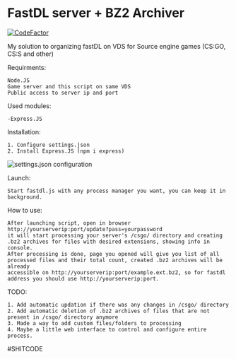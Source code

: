 # FastDL server + BZ2 Archiver
[![CodeFactor](https://www.codefactor.io/repository/github/kolesto65/fastdl-server-and-bz2-archiver/badge)](https://www.codefactor.io/repository/github/kolesto65/fastdl-server-and-bz2-archiver)

My solution to organizing fastDL on VDS for Source engine games (CS:GO, CS:S and other)

Requirments:
```
Node.JS
Game server and this script on same VDS
Public access to server ip and port
```

Used modules:
```
-Express.JS
```


Installation:
```
1. Configure settings.json
2. Install Express.JS (npm i express)
```
<img src="https://github.com/kolesto65/FastDL-BZ2-Archiver/blob/main/settings_config.png?raw=true" alt="settings.json configuration">

Launch:
```
Start fastdl.js with any process manager you want, you can keep it in background.
```

How to use:
```
After launching script, open in browser http://yourserverip:port/update?pass=yourpassword 
it will start processing your server's /csgo/ directory and creating .bz2 archives for files with desired extensions, showing info in console.
After processing is done, page you opened will give you list of all processed files and their total count, created .bz2 archives will be already
accessible on http://yourserverip:port/example.ext.bz2, so for fastdl address you should use http://yourserverip:port.
```

TODO:
```
1. Add automatic updation if there was any changes in /csgo/ directory
2. Add automatic deletion of .bz2 archives of files that are not present in /csgo/ directory anymore
3. Made a way to add custom files/folders to processing
4. Maybe a little web interface to control and configure entire process.
```
#SHITCODE

